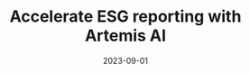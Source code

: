 ---
title: Accelerate ESG reporting with Artemis AI
# cover:
date: 2023-09-01
link: https://www.turintech.ai/accelerate-esg-reporting-with-artemis-ai/
slug: accelerate-esg-reporting-with-artemis-ai
description: 'Article on how Artemis AI can help accelerate ESG reporting'
draft: false
hide: false
tags: ['link', 'blog']
---